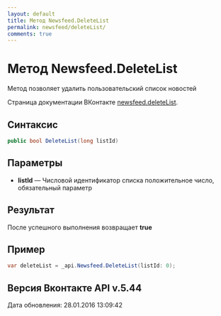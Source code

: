 ```yaml
---
layout: default
title: Метод Newsfeed.DeleteList
permalink: newsfeed/deleteList/
comments: true
---
```

# Метод Newsfeed.DeleteList
Метод позволяет удалить пользовательский список новостей

Страница документации ВКонтакте [newsfeed.deleteList](https://vk.com/dev/newsfeed.deleteList).

## Синтаксис
``` csharp
public bool DeleteList(long listId)
```

## Параметры
+ **listId** — Числовой идентификатор списка положительное число, обязательный параметр

## Результат
После успешного выполнения возвращает **true**

## Пример
``` csharp
var deleteList = _api.Newsfeed.DeleteList(listId: 0);
```

## Версия Вконтакте API v.5.44
Дата обновления: 28.01.2016 13:09:42
